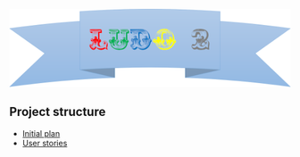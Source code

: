 ![Ludo2](Docs/Images/Ludo2.png)

## Project structure

* [Initial plan](Docs/InitialPlan.md)
* [User stories](Docs/UserStories.md)

